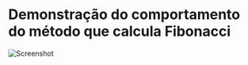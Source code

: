 # Demonstração do comportamento do método que calcula Fibonacci

![Screenshot](https://raw.githubusercontent.com/brunoamaia/pokedex-react/add-new-nucleogover-dev/Teste_01_-_Sequência_de_Fibonacci/fibonacci.gif)
